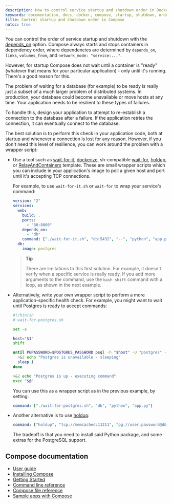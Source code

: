 ```yaml
---
description: How to control service startup and shutdown order in Docker Compose
keywords: documentation, docs, docker, compose, startup, shutdown, order
title: Control startup and shutdown order in Compose
notoc: true
---
```


You can control the order of service startup and shutdown with the
[depends_on](compose-file/compose-file-v3.md#depends_on) option. Compose always starts and stops
containers in dependency order, where dependencies are determined by
`depends_on`, `links`, `volumes_from`, and `network_mode: "service:..."`.

However, for startup Compose does not wait until a container is "ready" (whatever that means
for your particular application) - only until it's running. There's a good
reason for this.

The problem of waiting for a database (for example) to be ready is really just
a subset of a much larger problem of distributed systems. In production, your
database could become unavailable or move hosts at any time. Your application
needs to be resilient to these types of failures.

To handle this, design your application to attempt to re-establish a connection to
the database after a failure. If the application retries the connection,
it can eventually connect to the database.

The best solution is to perform this check in your application code, both at
startup and whenever a connection is lost for any reason. However, if you don't
need this level of resilience, you can work around the problem with a wrapper
script:

- Use a tool such as [wait-for-it](https://github.com/vishnubob/wait-for-it),
  [dockerize](https://github.com/jwilder/dockerize), sh-compatible
  [wait-for](https://github.com/Eficode/wait-for), [holdup](https://github.com/ionelmc/python-holdup),
  or [RelayAndContainers](https://github.com/jasonsychau/RelayAndContainers) template. These are small
  wrapper scripts which you can include in your application's image to
  poll a given host and port until it's accepting TCP connections.

  For example, to use `wait-for-it.sh` or `wait-for` to wrap your service's command:

  ```yaml
  version: "2"
  services:
    web:
      build: .
      ports:
        - "80:8000"
      depends_on:
        - "db"
      command: ["./wait-for-it.sh", "db:5432", "--", "python", "app.py"]
    db:
      image: postgres
  ```

  > **Tip**
  >
  > There are limitations to this first solution. For example, it doesn't verify
  > when a specific service is really ready. If you add more arguments to the
  > command, use the `bash shift` command with a loop, as shown in the next
  > example.

- Alternatively, write your own wrapper script to perform a more application-specific
  health check. For example, you might want to wait until Postgres is ready to
  accept commands:

  ```bash
  #!/bin/sh
  # wait-for-postgres.sh

  set -e
  
  host="$1"
  shift
  
  until PGPASSWORD=$POSTGRES_PASSWORD psql -h "$host" -U "postgres" -c '\q'; do
    >&2 echo "Postgres is unavailable - sleeping"
    sleep 1
  done
  
  >&2 echo "Postgres is up - executing command"
  exec "$@"
  ```

  You can use this as a wrapper script as in the previous example, by setting:

  ```yaml
  command: ["./wait-for-postgres.sh", "db", "python", "app.py"]
  ```

- Another alternative is to use [holdup](https://github.com/ionelmc/python-holdup):

  ```yaml
  command: ["holdup", "tcp://memcached:11211", "pg://user:password@db:5432/dbname", "--", "python", "app.py"]
  ```

  The tradeoff is that you need to install said Python package, and some extras for
  the PostgreSQL support.

## Compose documentation

- [User guide](index.md)
- [Installing Compose](install.md)
- [Getting Started](gettingstarted.md)
- [Command line reference](reference/index.md)
- [Compose file reference](compose-file/index.md)
- [Sample apps with Compose](samples-for-compose.md)
